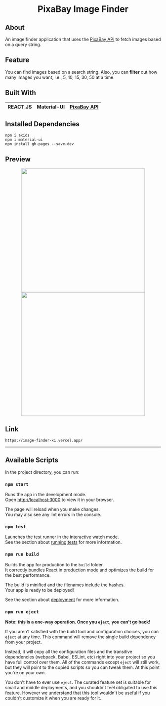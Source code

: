 <h1 align='center'>PixaBay Image Finder</h1>

## About
An image finder application that uses the [PixaBay API](https://pixabay.com/api/docs/) to fetch images based on a query string.

## Feature
You can find images based on a search string. Also, you can **filter** out how many images you want, i.e., 5, 10, 15, 30, 50 at a time.

## Built With
| REACT.JS | Material-UI | [PixaBay API](https://pixabay.com/api/docs/) |
| --- | --- | --- |

## Installed Dependencies
```
npm i axios
npm i material-ui
npm install gh-pages --save-dev
```

## Preview 
<p align="Center">
  <img src="https://github.com/TheNewC0der-24/pixabay_image_finder/blob/master/Preview/Preview-1.png" width="400">
  <img src="https://github.com/TheNewC0der-24/pixabay_image_finder/blob/master/Preview/Preview-2.png" width="400">
</p>

## Link
```
https://image-finder-xi.vercel.app/
```

---

## Available Scripts

In the project directory, you can run:

### `npm start`

Runs the app in the development mode.\
Open [http://localhost:3000](http://localhost:3000) to view it in your browser.

The page will reload when you make changes.\
You may also see any lint errors in the console.

### `npm test`

Launches the test runner in the interactive watch mode.\
See the section about [running tests](https://facebook.github.io/create-react-app/docs/running-tests) for more information.

### `npm run build`

Builds the app for production to the `build` folder.\
It correctly bundles React in production mode and optimizes the build for the best performance.

The build is minified and the filenames include the hashes.\
Your app is ready to be deployed!

See the section about [deployment](https://facebook.github.io/create-react-app/docs/deployment) for more information.

### `npm run eject`

**Note: this is a one-way operation. Once you `eject`, you can't go back!**

If you aren't satisfied with the build tool and configuration choices, you can `eject` at any time. This command will remove the single build dependency from your project.

Instead, it will copy all the configuration files and the transitive dependencies (webpack, Babel, ESLint, etc) right into your project so you have full control over them. All of the commands except `eject` will still work, but they will point to the copied scripts so you can tweak them. At this point you're on your own.

You don't have to ever use `eject`. The curated feature set is suitable for small and middle deployments, and you shouldn't feel obligated to use this feature. However we understand that this tool wouldn't be useful if you couldn't customize it when you are ready for it.
